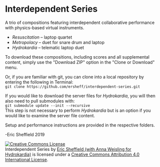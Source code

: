 # Interdependent Series
A trio of compositions featuring interdependent collaborative performance with physics-based virtual instruments.

-   *Resuscitation* – laptop quartet
-   *Metropolacy* – duet for snare drum and laptop
-   *Hydrokardia* – telematic laptop duet

To download these compositions, including scores and all supplemental content, simply use the "Download ZIP" option in the "Clone or Download" menu.

Or, if you are familiar with git, you can clone into a local repository by entering the following in Terminal:\
``git clone https://github.com/ersheff/interdependent-series.git``

If you would like to download the server files for *Hydrokardia*, you will then also need to pull submodules with:\
``git submodule update --init --recursive``\
This step is not necessary to perform *Hydrokardia* but is an option if you would like to examine the server file content.

Setup and performance instructions are provided in the respective folders.

-Eric Sheffield 2019


<a rel="license" href="http://creativecommons.org/licenses/by/4.0/"><img alt="Creative Commons License" style="border-width:0" src="https://i.creativecommons.org/l/by/4.0/88x31.png" /></a><br /><span xmlns:dct="http://purl.org/dc/terms/" property="dct:title">Interdependent Series</span> by <a xmlns:cc="http://creativecommons.org/ns#" href="ericsheffield.net" property="cc:attributionName" rel="cc:attributionURL">Eric Sheffield (with Anna Weisling for Hydrokardia)</a> is licensed under a <a rel="license" href="http://creativecommons.org/licenses/by/4.0/">Creative Commons Attribution 4.0 International License</a>.